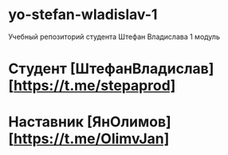 # yo-stefan-wladislav-1
Учебный репозиторий студента Штефан Владислава 1 модуль

# Студент [ШтефанВладислав] [https://t.me/stepaprod]
# Наставник [ЯнОлимов] [https://t.me/OlimvJan]
